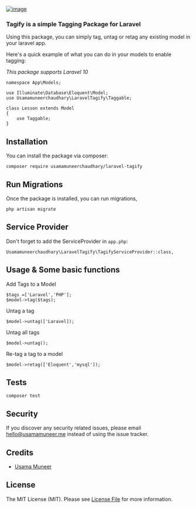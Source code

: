 [![image](https://www.linkpicture.com/q/tagify.png)](https://www.linkpicture.com/view.php?img=LPic63f95691d58321472352071)
### Tagify is a simple Tagging Package for Laravel
Using this package, you can simply tag, untag or retag any existing model in your laravel app.

Here's a quick example of what you can do in your models to enable tagging:

*This package supports Laravel 10*

```
namespace App\Models;

use Illuminate\Database\Eloquent\Model;
use Usamamuneerchaudhary\LaravelTagify\Taggable;

class Lesson extends Model
{
    use Taggable;
}
```

## Installation
You can install the package via composer:

`composer require usamamuneerchaudhary/laravel-tagify`
## Run Migrations

Once the package is installed, you can run migrations,

`php artisan migrate`
 
## Service Provider

Don't forget to add the ServiceProvider in `app.php`:

```
Usamamuneerchaudhary\LaravelTagify\TagifyServiceProvider::class,
```
## Usage & Some basic functions

Add Tags to a Model
```
$tags =['Laravel','PHP'];
$model->tag($tags);
```
Untag a tag
```
$model->untag(['Laravel]);
```

Untag all tags
```
$model->untag();
```

Re-tag a tag to a model
```
$model->retag(['Eloquent','mysql']);
```
## Tests
`composer test`

## Security
If you discover any security related issues, please email hello@usamamuneer.me instead of using the issue tracker.

## Credits

- [Usama Muneer](https://github.com/usamamuneerchaudhary)

## License
The MIT License (MIT). Please see [License File](LICENSE.md) for more information.
